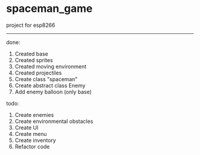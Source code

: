 # spaceman_game

project for esp8266

---

done:
1. Created base
2. Created sprites
3. Created moving environment
4. Created projectiles
5. Create class "spaceman"
6. Create abstract class Enemy
7. Add enemy balloon (only base)

todo: 
1. Create enemies
2. Create environmental obstacles
3. Create UI
4. Create menu
5. Create inventory
6. Refactor code